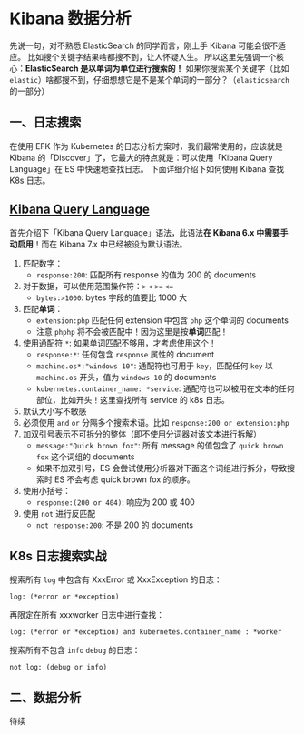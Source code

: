 # Kibana 数据分析

先说一句，对不熟悉 ElasticSearch 的同学而言，刚上手 Kibana 可能会很不适应。
比如搜个关键字结果啥都搜不到，让人怀疑人生。
所以这里先强调一个核心：**ElasticSearch 是以单词为单位进行搜索的！**
如果你搜索某个关键字（比如 `elastic`）啥都搜不到，仔细想想它是不是某个单词的一部分？（`elasticsearch` 的一部分）

## 一、日志搜索

在使用 EFK 作为 Kubernetes 的日志分析方案时，我们最常使用的，应该就是 Kibana 的「Discover」了，它最大的特点就是：可以使用「Kibana Query Language」在 ES 中快速地查找日志。
下面详细介绍下如何使用 Kibana 查找 K8s 日志。

## [Kibana Query Language](https://www.elastic.co/guide/en/kibana/master/kuery-query.html)

首先介绍下「Kibana Query Language」语法，此语法**在 Kibana 6.x 中需要手动启用**！而在 Kibana 7.x 中已经被设为默认语法。

1. 匹配数字：
    - `response:200`: 匹配所有 response 的值为 200 的 documents
1. 对于数据，可以使用范围操作符：`>` `<` `>=` `<=`
    - `bytes:>1000`: bytes 字段的值要比 1000 大
2. 匹配**单词**：
    - `extension:php` 匹配任何 extension 中包含 `php` 这个单词的 documents
    - 注意 `phphp` 将不会被匹配中！因为这里是按**单词**匹配！
1. 使用通配符 `*`: 如果单词匹配不够用，才考虑使用这个！
    - `response:*`: 任何包含 `response` 属性的 document
    - `machine.os*:"windows 10"`: 通配符也可用于 `key`，匹配任何 `key` 以 `machine.os` 开头，值为 `windows 10` 的 documents
    - `kubernetes.container_name: *service`: 通配符也可以被用在文本的任何部位，比如开头！这里查找所有 service 的 k8s 日志。
2. 默认大小写不敏感
3. 必须使用 `and` `or` 分隔多个搜索术语。比如 `response:200 or extension:php`
4. 加双引号表示不可拆分的整体（即不使用分词器对该文本进行拆解）
    - `message:"Quick brown fox"`: 所有 message 的值包含了 `quick brown fox` 这个词组的 documents
    - 如果不加双引号，ES 会尝试使用分析器对下面这个词组进行拆分，导致搜索时 ES 不会考虑 quick brown fox 的顺序。
5. 使用小括号：
    - `response:(200 or 404)`: 响应为 200 或 400
6. 使用 `not` 进行反匹配
    - `not response:200`: 不是 200 的 documents


## K8s 日志搜索实战

搜索所有 `log` 中包含有 XxxError 或 XxxException 的日志：

```
log: (*error or *exception)
```

再限定在所有 xxxworker 日志中进行查找：

```
log: (*error or *exception) and kubernetes.container_name : *worker
```

搜索所有不包含 `info` `debug` 的日志：

```
not log: (debug or info)
```

## 二、数据分析

待续

